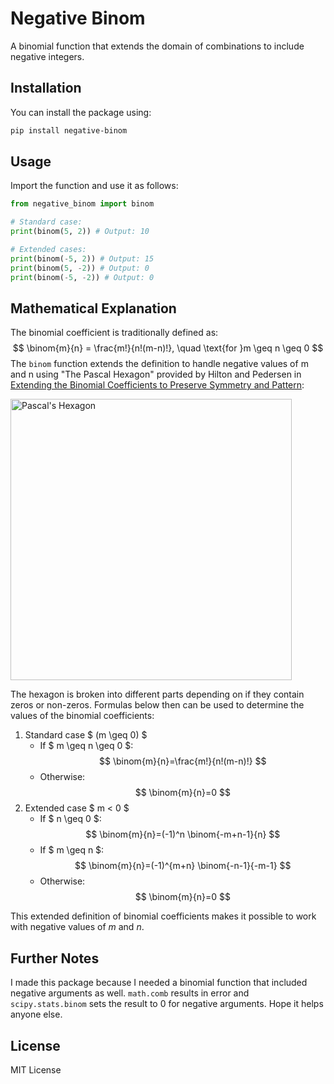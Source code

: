 # Negative Binom

A binomial function that extends the domain of combinations to include negative integers.

## Installation
You can install the package using:
```bash
pip install negative-binom
```

## Usage
Import the function and use it as follows:
```python
from negative_binom import binom

# Standard case:
print(binom(5, 2)) # Output: 10

# Extended cases:
print(binom(-5, 2)) # Output: 15
print(binom(5, -2)) # Output: 0
print(binom(-5, -2)) # Output: 0
```

## Mathematical Explanation
The binomial coefficient is traditionally defined as:
$$
\binom{m}{n} = \frac{m!}{n!(m-n)!}, \quad \text{for }m \geq n \geq 0
$$
The `binom` function extends the definition to handle negative values of m and n using "The Pascal Hexagon" provided by Hilton and Pedersen in [Extending the Binomial Coefficients to Preserve Symmetry and Pattern](https://doi.org/10.1016/B978-0-08-037237-2.50013-1):

<img src="pascals_hexagon.png" width="450" alt="Pascal's Hexagon"/>

The hexagon is broken into different parts depending on if they contain zeros or non-zeros. Formulas below then can be used to determine the values of the binomial coefficients:

1. Standard case $ (m \geq 0) $
    - If $ m \geq n \geq 0 $:
    $$ \binom{m}{n}=\frac{m!}{n!(m-n)!} $$
    - Otherwise:
    $$ \binom{m}{n}=0 $$
2. Extended case $ m < 0 $
    - If $ n \geq 0 $:
    $$ \binom{m}{n}=(-1)^n \binom{-m+n-1}{n} $$
    - If $ m \geq n $:
    $$ \binom{m}{n}=(-1)^{m+n} \binom{-n-1}{-m-1} $$
    - Otherwise:
    $$ \binom{m}{n}=0 $$

This extended definition of binomial coefficients makes it possible to work with negative values of $m$ and $n$.

## Further Notes
I made this package because I needed a binomial function that included negative arguments as well. `math.comb` results in error and `scipy.stats.binom` sets the result to 0 for negative arguments. Hope it helps anyone else.

## License
MIT License